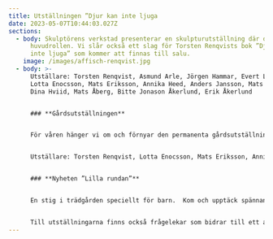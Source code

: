 ```yaml
---
title: Utställningen ”Djur kan inte ljuga
date: 2023-05-07T10:44:03.027Z
sections:
  - body: Skulptörens verkstad presenterar en skulpturutställning där djuren spelar
      huvudrollen. Vi slår också ett slag för Torsten Renqvists bok ”Djur kan
      inte ljuga” som kommer att finnas till salu.
    image: /images/affisch-renqvist.jpg
  - body: >-
      Utställare: Torsten Renqvist, Asmund Arle, Jörgen Hammar, Evert Lindfors,
      Lotta Enocsson, Mats Eriksson, Annika Heed, Anders Jansson, Mats Lodén,
      Dina Hviid, Mats Åberg, Bitte Jonason Åkerlund, Erik Åkerlund


      ### **Gårdsutställningen**


      För våren hänger vi om och förnyar den permanenta gårdsutställningen


      Utställare: Torsten Renqvist, Lotta Enocsson, Mats Eriksson, Annika Heed, Anders Jansson, Mats Lodén, Dina Hviid, Bitte Jonason Åkerlund, Erik Åkerlund, Mats Åberg  


      ### **Nyheten ”Lilla rundan”** 


      En stig i trädgården speciellt för barn.  Kom och upptäck spännande skulpturer i snåren!


      Till utställningarna finns också frågelekar som bidrar till ett aktivt betraktande i nyfikenhetens tecken!
---
```

